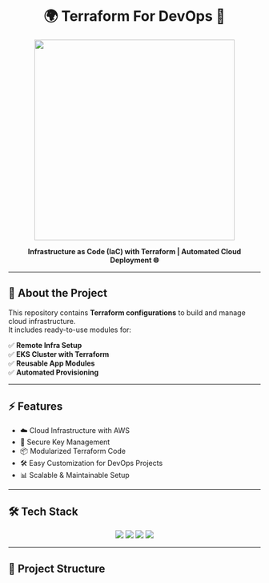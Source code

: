 <h1 align="center">🌍 Terraform For DevOps 🚀</h1>

<p align="center">
  <img src="https://cdn.dribbble.com/users/926537/screenshots/4502924/devops.gif" width="400px">
</p>

<p align="center">
  <b>Infrastructure as Code (IaC) with Terraform | Automated Cloud Deployment 🌐</b>
</p>

---

## 📌 About the Project  
This repository contains **Terraform configurations** to build and manage cloud infrastructure.  
It includes ready-to-use modules for:  

✅ **Remote Infra Setup**  
✅ **EKS Cluster with Terraform**  
✅ **Reusable App Modules**  
✅ **Automated Provisioning**  

---

## ⚡ Features
- ☁️ Cloud Infrastructure with AWS  
- 🔐 Secure Key Management  
- 📦 Modularized Terraform Code  
- 🛠️ Easy Customization for DevOps Projects  
- 📊 Scalable & Maintainable Setup  

---

## 🛠️ Tech Stack
<p align="center">
  <img src="https://img.shields.io/badge/Terraform-844FBA?style=for-the-badge&logo=terraform&logoColor=white"/>
  <img src="https://img.shields.io/badge/AWS-FF9900?style=for-the-badge&logo=amazonaws&logoColor=white"/>
  <img src="https://img.shields.io/badge/Docker-2496ED?style=for-the-badge&logo=docker&logoColor=white"/>
  <img src="https://img.shields.io/badge/Kubernetes-326CE5?style=for-the-badge&logo=kubernetes&logoColor=white"/>
</p>

---

## 📂 Project Structure
